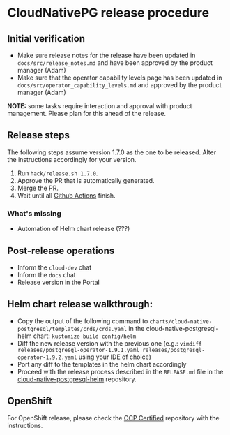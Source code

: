 # CloudNativePG release procedure

## Initial verification

- Make sure release notes for the release have been updated
  in `docs/src/release_notes.md` and have been approved by
  the product manager (Adam)
- Make sure that the operator capability levels page has been
  updated in `docs/src/operator_capability_levels.md` and approved
  by the product manager (Adam)

**NOTE:** some tasks require interaction and approval with product management.
Please plan for this ahead of the release.

## Release steps

The following steps assume version 1.7.0 as the one to be released. Alter the
instructions accordingly for your version.

1. Run `hack/release.sh 1.7.0`.
2. Approve the PR that is automatically generated.
3. Merge the PR.
4. Wait until all [Github Actions](https://github.com/cloudnative-pg/cloudnative-pg/actions) finish.

### What's missing

- Automation of Helm chart release (???)

## Post-release operations

- Inform the `cloud-dev` chat
- Inform the `docs` chat
- Release version in the Portal

## Helm chart release walkthrough:

- Copy the output of the following command to `charts/cloud-native-postgresql/templates/crds/crds.yaml` in the cloud-native-postgresql-helm chart: `kustomize build config/helm`
- Diff the new release version with the previous one (e.g.: `vimdiff releases/postgresql-operator-1.9.1.yaml releases/postgresql-operator-1.9.2.yaml` using your IDE of choice)
- Port any diff to the templates in the helm chart accordingly
- Proceed with the release process described in the `RELEASE.md` file in the [cloud-native-postgresql-helm](https://github.com/cloudnative-pg/cloudnative-pg-helm) repository.

## OpenShift

For OpenShift release, please check the [OCP Certified](https://github.com/cloudnative-pg/cloudnative-pg-ocp-certified/blob/main/RELEASE.md#release) repository with the instructions.